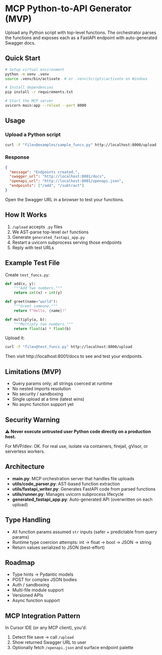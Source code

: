 # MCP Python-to-API Generator (MVP)

Upload any Python script with top-level functions. The orchestrator parses the functions and exposes each as a FastAPI endpoint with auto-generated Swagger docs.

## Quick Start

```bash
# Setup virtual environment
python -m venv .venv
source .venv/bin/activate  # or .venv\Scripts\activate on Windows

# Install dependencies
pip install -r requirements.txt

# Start the MCP server
uvicorn main:app --reload --port 8000
```

## Usage

### Upload a Python script

```bash
curl -F "file=@examples/sample_funcs.py" http://localhost:8000/upload
```

### Response

```json
{
  "message": "Endpoints created.",
  "swagger_url": "http://localhost:8001/docs",
  "openapi_url": "http://localhost:8001/openapi.json",
  "endpoints": ["/add", "/subtract"]
}
```

Open the Swagger URL in a browser to test your functions.

## How It Works

1. `/upload` accepts `.py` files
2. We AST-parse top-level `def` functions
3. Generate `generated_fastapi_app.py`
4. Restart a uvicorn subprocess serving those endpoints
5. Reply with test URLs

## Example Test File

Create `test_funcs.py`:
```python
def add(x, y):
    """Add two numbers."""
    return int(x) + int(y)

def greet(name="world"):
    """Greet someone."""
    return f"Hello, {name}!"

def multiply(a, b):
    """Multiply two numbers."""
    return float(a) * float(b)
```

Upload it:
```bash
curl -F "file=@test_funcs.py" http://localhost:8000/upload
```

Then visit http://localhost:8001/docs to see and test your endpoints.

## Limitations (MVP)

- Query params only; all strings coerced at runtime
- No nested imports resolution
- No security / sandboxing
- Single upload at a time (latest wins)
- No async function support yet

## Security Warning

⚠️ **Never execute untrusted user Python code directly on a production host.**

For MVP/dev: OK. For real use, isolate via containers, firejail, gVisor, or serverless workers.

## Architecture

- **main.py**: MCP orchestration server that handles file uploads
- **utils/code_parser.py**: AST-based function extraction
- **utils/fastapi_writer.py**: Generates FastAPI code from parsed functions
- **utils/runner.py**: Manages uvicorn subprocess lifecycle
- **generated_fastapi_app.py**: Auto-generated API (overwritten on each upload)

## Type Handling

- All function params assumed `str` inputs (safer + predictable from query params)
- Runtime type coercion attempts: int → float → bool → JSON → string
- Return values serialized to JSON (best-effort)

## Roadmap

- Type hints → Pydantic models
- POST for complex JSON bodies
- Auth / sandboxing
- Multi-file module support
- Versioned APIs
- Async function support

## MCP Integration Pattern

In Cursor IDE (or any MCP client), you'd:
1. Detect file save → call `/upload`
2. Show returned Swagger URL to user
3. Optionally fetch `/openapi.json` and surface endpoint palette